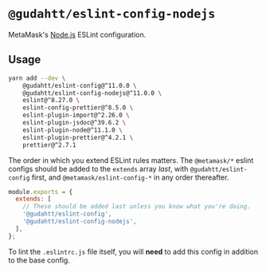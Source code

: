 # `@gudahtt/eslint-config-nodejs`

MetaMask's [Node.js](https://nodejs.org) ESLint configuration.

## Usage

```bash
yarn add --dev \
    @gudahtt/eslint-config@^11.0.0 \
    @gudahtt/eslint-config-nodejs@^11.0.0 \
    eslint@^8.27.0 \
    eslint-config-prettier@^8.5.0 \
    eslint-plugin-import@^2.26.0 \
    eslint-plugin-jsdoc@^39.6.2 \
    eslint-plugin-node@^11.1.0 \
    eslint-plugin-prettier@^4.2.1 \
    prettier@^2.7.1
```

The order in which you extend ESLint rules matters.
The `@metamask/*` eslint configs should be added to the `extends` array _last_,
with `@gudahtt/eslint-config` first, and `@metamask/eslint-config-*` in any
order thereafter.

```js
module.exports = {
  extends: [
    // These should be added last unless you know what you're doing.
    '@gudahtt/eslint-config',
    '@gudahtt/eslint-config-nodejs',
  ],
};
```

To lint the `.eslintrc.js` file itself, you will **need** to add this config in addition to the base config.
